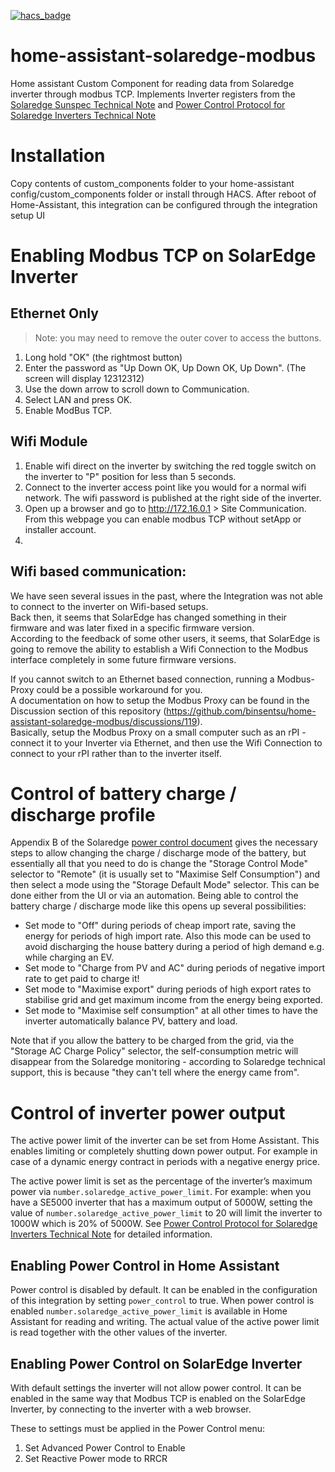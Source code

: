 [![hacs_badge](https://img.shields.io/badge/HACS-Default-orange.svg)](https://github.com/custom-components/hacs)

# home-assistant-solaredge-modbus
Home assistant Custom Component for reading data from Solaredge inverter through modbus TCP.
Implements Inverter registers from the [Solaredge Sunspec Technical Note][1] and [Power Control Protocol for Solaredge Inverters Technical Note][2]

# Installation
Copy contents of custom_components folder to your home-assistant config/custom_components folder or install through HACS.
After reboot of Home-Assistant, this integration can be configured through the integration setup UI

# Enabling Modbus TCP on SolarEdge Inverter

## Ethernet Only
> Note: you may need to remove the outer cover to access the buttons.

1. Long hold "OK" (the rightmost button)
2. Enter the password as "Up Down OK, Up Down OK, Up Down". (The screen will display 12312312)
3. Use the down arrow to scroll down to Communication.
4. Select LAN and press OK.
5. Enable ModBus TCP.


## Wifi Module
1. Enable wifi direct on the inverter by switching the red toggle switch on the inverter to "P" position for less than 5 seconds.
2. Connect to the inverter access point like you would for a normal wifi network. The wifi password is published at the right side of the inverter. 
3. Open up a browser and go to http://172.16.0.1 > Site Communication. From this webpage you can enable modbus TCP without setApp or installer account.
4. 


## Wifi based communication:
We have seen several issues in the past, where the Integration was not able to connect to the inverter on Wifi-based setups.  
Back then, it seems that SolarEdge has changed something in their firmware and was later fixed in a specific firmware version.  
According to the feedback of some other users, it seems, that SolarEdge is going to remove the ability to establish a Wifi Connection to the Modbus interface completely in some future firmware versions.  

If you cannot switch to an Ethernet based connection, running a Modbus-Proxy could be a possible workaround for you.  
A documentation on how to setup the Modbus Proxy can be found in the Discussion section of this repository (https://github.com/binsentsu/home-assistant-solaredge-modbus/discussions/119).  
Basically, setup the Modbus Proxy on a small computer such as an rPI - connect it to your Inverter via Ethernet, and then use the Wifi Connection to connect to your rPI rather than to the inverter itself.

# Control of battery charge / discharge profile

Appendix B of the Solaredge [power control document][2] gives the necessary steps to allow changing the charge / discharge mode of the battery, but essentially all that you need to do is change the "Storage Control Mode" selector to "Remote" (it is usually set to "Maximise Self Consumption") and then select a mode using the "Storage Default Mode" selector. This can be done either from the UI or via an automation. Being able to control the battery charge / discharge mode like this opens up several possibilities:

- Set mode to "Off" during periods of cheap import rate, saving the energy for periods of high import rate. Also this mode can be used to avoid discharging the house battery during a period of high demand e.g. while charging an EV.
- Set mode to "Charge from PV and AC" during periods of negative import rate to get paid to charge it!
- Set mode to "Maximise export" during periods of high export rates to stabilise grid and get maximum income from the energy being exported.
- Set mode to "Maximise self consumption" at all other times to have the inverter automatically balance PV, battery and load.

Note that if you allow the battery to be charged from the grid, via the "Storage AC Charge Policy" selector, the self-consumption metric will disappear from the Solaredge monitoring - according to Solaredge technical support, this is because "they can't tell where the energy came from".

# Control of inverter power output
The active power limit of the inverter can be set from Home Assistant. This enables limiting or completely shutting down power output. For example in case of a dynamic energy contract in periods with a negative energy price. 

The active power limit is set as the percentage of the inverter’s maximum power via `number.solaredge_active_power_limit`. For example: when you have a SE5000 inverter that has a maximum output of 5000W, setting the value of `number.solaredge_active_power_limit` to 20 will limit the inverter to 1000W which is 20% of 5000W. See [Power Control Protocol for Solaredge Inverters Technical Note][2] for detailed information.

## Enabling Power Control in Home Assistant
Power control is disabled by default. It can be enabled in the configuration of this integration by setting `power_control` to true. When power control is enabled `number.solaredge_active_power_limit` is available in Home Assistant for reading and writing. The actual value of the active power limit is read together with the other values of the inverter. 

## Enabling Power Control on SolarEdge Inverter
With default settings the inverter will not allow power control. It can be enabled in the same way that Modbus TCP is enabled on the SolarEdge Inverter, by connecting to the inverter with a web browser.

These to settings must be applied in the Power Control menu:

1. Set Advanced Power Control to Enable
2. Set Reactive Power mode to RRCR


[1]: https://www.solaredge.com/sites/default/files/sunspec-implementation-technical-note.pdf
[2]: https://www.photovoltaikforum.com/core/attachment/88445-power-control-open-protocol-for-solaredge-inverters-pdf/
